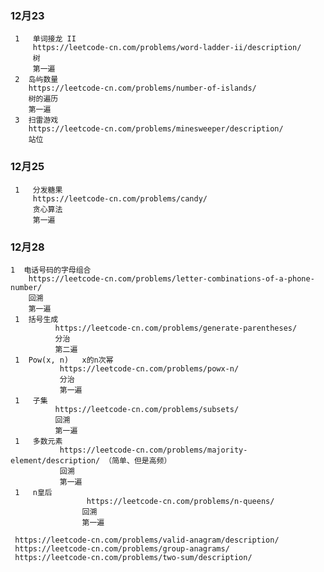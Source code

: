 ### 12月23
     1   单词接龙 II        
         https://leetcode-cn.com/problems/word-ladder-ii/description/
         树
         第一遍 
     2  岛屿数量
        https://leetcode-cn.com/problems/number-of-islands/
        树的遍历
        第一遍 
     3  扫雷游戏
        https://leetcode-cn.com/problems/minesweeper/description/
        站位
### 12月25
     1   分发糖果       
         https://leetcode-cn.com/problems/candy/
         贪心算法
         第一遍 
### 12月28
    1  电话号码的字母组合      
        https://leetcode-cn.com/problems/letter-combinations-of-a-phone-number/
        回溯
        第一遍     
     1  括号生成        
              https://leetcode-cn.com/problems/generate-parentheses/
              分治
              第二遍 
     1  Pow(x, n)   x的n次幂       
               https://leetcode-cn.com/problems/powx-n/
               分治
               第一遍 
     1   子集     
              https://leetcode-cn.com/problems/subsets/
              回溯
              第一遍 
     1   多数元素       
               https://leetcode-cn.com/problems/majority-element/description/ （简单、但是高频）
               回溯
               第一遍       
     1   n皇后     
                     https://leetcode-cn.com/problems/n-queens/
                    回溯
                    第一遍       
          
     https://leetcode-cn.com/problems/valid-anagram/description/
     https://leetcode-cn.com/problems/group-anagrams/
     https://leetcode-cn.com/problems/two-sum/description/
     
    
     
    
